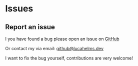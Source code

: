 # Issues

## Report an issue

I you have found a bug please open an issue on [GitHub](https://github.com/qwerty084/vue3-chessboard/issues)

Or contact my via email: [github@lucahelms.dev](mailto:github@lucahelms.dev)

I want to fix the bug yourself, contributions are very welcome!
